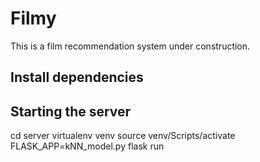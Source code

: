 # Filmy

This is a film recommendation system under construction.

## Install dependencies

## Starting the server

cd server
virtualenv venv
source venv/Scripts/activate
FLASK_APP=kNN_model.py flask run

